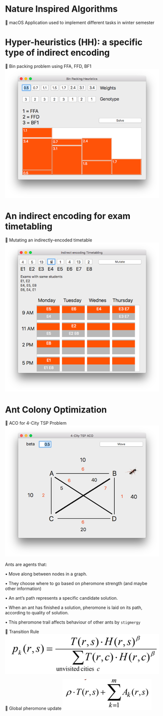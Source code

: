 # Nature Inspired Algorithms
  macOS Application used to implement different tasks in winter semester
 
 # Hyper-heuristics (HH): a specific type of indirect encoding
  Bin packing problem using FFA, FFD, BF1
 ![Alt text](binpacking.png?raw=true "Title")

# An indirect encoding for exam timetabling
  Mutating an indirectly-encoded timetable
 ![Alt text](timetabling.png?raw=true "Title")

# Ant Colony Optimization
  ACO for 4-City TSP Problem
![Alt text](aco.png?raw=true "Title")

Ants are agents that:

• Move along between nodes in a graph.

• They choose where to go based on pheromone strength (and
maybe other information)

• An ant’s path represents a specific candidate solution.

• When an ant has finished a solution, pheromone is laid on
its path, according to quality of solution.

• This pheromone trail affects behaviour of other ants by `stigmergy`


 Transition Rule
![Alt text](transitionRule.png?raw=true "Title")


 Global pheromone update
![Alt text](globalUpdate.png?raw=true "Title")
